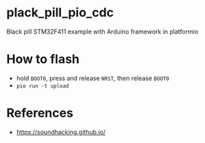 # plack_pill_pio_cdc
Black pill STM32F411 example with Arduino framework in platformio

# How to flash
* hold `BOOT0`, press and release `NRST`, then release `BOOT0`
* `pio run -t upload`

# References
* https://soundhacking.github.io/
